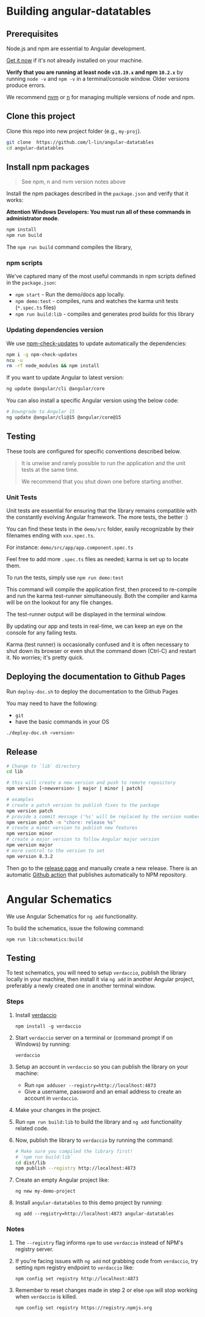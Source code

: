 # Building angular-datatables

## Prerequisites

Node.js and npm are essential to Angular development.

[Get it now](https://docs.npmjs.com/getting-started/installing-node) if it's not already installed on your machine.

**Verify that you are running at least node `v18.19.x` and npm `10.2.x`**
by running `node -v` and `npm -v` in a terminal/console window.
Older versions produce errors.

We recommend [nvm](https://github.com/creationix/nvm) or [n](https://github.com/tj/n) for managing multiple versions of node and npm.

## Clone this project

Clone this repo into new project folder (e.g., `my-proj`).

```bash
git clone  https://github.com/l-lin/angular-datatables
cd angular-datatables
```

## Install npm packages

> See npm, n and nvm version notes above

Install the npm packages described in the `package.json` and verify that it works:

**Attention Windows Developers: You must run all of these commands in administrator mode**.

```bash
npm install
npm run build
```

The `npm run build` command compiles the library,

### npm scripts

We've captured many of the most useful commands in npm scripts defined in the `package.json`:

- `npm start` - Run the demo/docs app locally.
- `npm demo:test` - compiles, runs and watches the karma unit tests (`*.spec.ts` files)
- `npm run build:lib` - compiles and generates prod builds for this library

### Updating dependencies version

We use [npm-check-updates](https://www.npmjs.org/package/npm-check-updates) to update automatically the dependencies:

```bash
npm i -g npm-check-updates
ncu -u
rm -rf node_modules && npm install
```

If you want to update Angular to latest version:

```bash
ng update @angular/cli @angular/core
```

You can also install a specific Angular version using the below code:

```bash
# Downgrade to Angular 15
ng update @angular/cli@15 @angular/core@15
```

## Testing

These tools are configured for specific conventions described below.

> It is unwise and rarely possible to run the application and the unit tests at the same time.
>
> We recommend that you shut down one before starting another.

### Unit Tests

Unit tests are essential for ensuring that the library remains compatible with the constantly evolving Angular framework. The more tests, the better :)

You can find these tests in the `demo/src` folder, easily recognizable by their filenames ending with `xxx.spec.ts`.

For instance: `demo/src/app/app.component.spec.ts`

Feel free to add more `.spec.ts` files as needed; karma is set up to locate them.

To run the tests, simply use `npm run demo:test`

This command will compile the application first, then proceed to re-compile and run the karma test-runner simultaneously.
Both the compiler and karma will be on the lookout for any file changes.

The test-runner output will be displayed in the terminal window.

By updating our app and tests in real-time, we can keep an eye on the console for any failing tests.

Karma (test runner) is occasionally confused and it is often necessary to shut down its browser or even shut the command down (Ctrl-C) and restart it. No worries; it's pretty quick.

## Deploying the documentation to Github Pages

Run `deploy-doc.sh` to deploy the documentation to the Github Pages

You may need to have the following:

- `git`
- have the basic commands in your OS

```bash
./deploy-doc.sh <version>
```

## Release

```sh
# Change to `lib` directory
cd lib

# this will create a new version and push to remote repository
npm version [<newversion> | major | minor | patch]

# examples
# create a patch version to publish fixes to the package
npm version patch
# provide a commit message ('%s' will be replaced by the version number)
npm version patch -m "chore: release %s"
# create a minor version to publish new features
npm version minor
# create a major version to follow Angular major version
npm version major
# more control to the version to set
npm version 8.3.2
```

Then go to the [release page](https://github.com/l-lin/angular-datatables/releases) and manually
create a new release. There is an automatic [Github action](./.github/workflows/publish.yml) that
publishes automatically to NPM repository.

# Angular Schematics

We use Angular Schematics for `ng add` functionality.

To build the schematics, issue the following command:

`npm run lib:schematics:build`

## Testing

To test schematics, you will need to setup `verdaccio`, publish the library locally in your machine, then install it via `ng add` in another Angular project, preferably a newly created one in another terminal window.

### Steps

1. Install [verdaccio](https://verdaccio.org/)

   `npm install -g verdaccio`

2. Start `verdaccio` server on a terminal or (command prompt if on Windows) by running:

   `verdaccio`

3. Setup an account in `verdaccio` so you can publish the library on your machine:

   - Run `npm adduser --registry=http://localhost:4873`
   - Give a username, password and an email address to create an account in `verdaccio`.

4. Make your changes in the project.

5. Run `npm run build:lib` to build the library and `ng add` functionality related code.

6. Now, publish the library to `verdaccio` by running the command:

   ```sh
   # Make sure you compiled the library first! 
   # `npm run build:lib`
   cd dist/lib
   npm publish --registry http://localhost:4873
   ```

5. Create an empty Angular project like:

   `ng new my-demo-project`

6. Install `angular-datatables` to this demo project by running:

   `ng add --registry=http://localhost:4873 angular-datatables`

### Notes

1. The `--registry` flag informs `npm` to use `verdaccio` instead of NPM's registry server.
2. If you're facing issues with `ng add` not grabbing code from `verdaccio`, try setting npm registry endpoint to `verdaccio` like:

   `npm config set registry http://localhost:4873`

3. Remember to reset changes made in step 2 or else `npm` will stop working when `verdaccio` is killed.

   `npm config set registry https://registry.npmjs.org`

